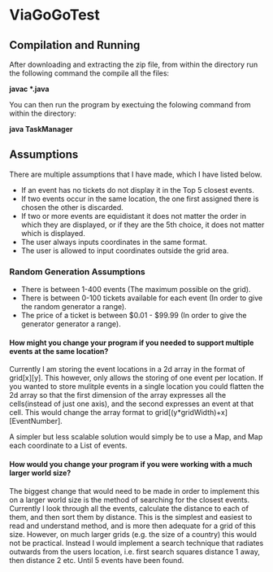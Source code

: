 # ViaGoGoTest

## Compilation and Running

After downloading and extracting the zip file, from within the directory run the following command the compile all the files:

**javac \*.java**

You can then run the program by exectuing the folowing command from within the directory:

**java TaskManager**

## Assumptions
There are multiple assumptions that I have made, which I have listed below.

* If an event has no tickets do not display it in the Top 5 closest events.
* If two events occur in the same location, the one first assigned there is chosen the other is discarded.
* If two or more events are equidistant it does not matter the order in which they are displayed, or if they are the 5th choice, it does not matter which is displayed.
* The user always inputs coordinates in the same format.
* The user is allowed to input coordinates outside the grid area.

### Random Generation Assumptions
* There is between 1-400 events (The maximum possible on the grid).
* There is between 0-100 tickets available for each event (In order to give the random generator a range).
* The price of a ticket is between $0.01 - $99.99 (In order to give the generator generator a range).


#### How might you change your program if you needed to support multiple events at the same location?

Currently I am storing the event locations in a 2d array in the format of grid[x][y]. This however, only allows the storing of one event per location. If you wanted to store mulitple events in a single location you could flatten the 2d array so that the first dimension of the array expresses all the cells(instead of just one axis), and the second expresses an event at that cell. This would change the array format to grid[(y*gridWidth)+x][EventNumber].

A simpler but less scalable solution would simply be to use a Map, and Map each coordinate to a List of events. 

#### How would you change your program if you were working with a much larger world size?

The biggest change that would need to be made in order to implement this on a larger world size is the method of searching for the closest events. Currently I look through all the events, calculate the distance to each of them, and then sort them by distance. This is the simplest and easiest to read and understand method, and is more then adequate for a grid of this size. However, on much larger grids (e.g. the size of a country) this would not be practical. Instead I would implement a search technique that radiates outwards from the users location, i.e. first search squares distance 1 away, then distance 2 etc. Until 5 events have been found.


